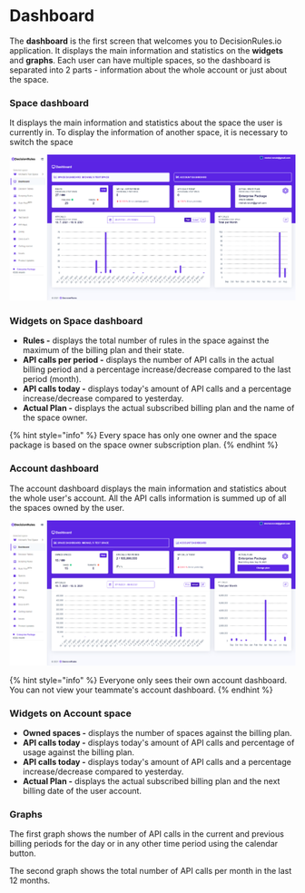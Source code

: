 # Dashboard

The **dashboard** is the first screen that welcomes you to DecisionRules.io application. It displays the main information and statistics on the **widgets** and **graphs**. Each user can have multiple spaces, so the dashboard is separated into 2 parts - information about the whole account or just about the space.

### Space dashboard

It displays the main information and statistics about the space the user is currently in. To display the information of another space, it is necessary to switch the space

![](.gitbook/assets/spacedashboard.png)

### Widgets on Space dashboard

* **Rules -** displays the total number of rules in the space against the maximum of the billing plan and their state.
* **API calls per period -** displays the number of API calls in the actual billing period and a percentage increase/decrease compared to the last period (month).
* **API calls today -** displays today's amount of API calls and a percentage increase/decrease compared to yesterday.
* **Actual Plan -** displays the actual subscribed billing plan and the name of the space owner.

{% hint style="info" %}
Every space has only one owner and the space package is based on the space owner subscription plan.
{% endhint %}

### Account dashboard

The account dashboard displays the main information and statistics about the whole user's account. All the API calls information is summed up of all the spaces owned by the user.

![](.gitbook/assets/accountdashboard.png)

{% hint style="info" %}
Everyone only sees their own account dashboard. You can not view your teammate's account dashboard.
{% endhint %}

### Widgets on Account space

* **Owned spaces -** displays the number of spaces against the billing plan.
* **API calls today -** displays today's amount of API calls and percentage of usage against the billing plan.
* **API calls today -** displays today's amount of API calls and a percentage increase/decrease compared to yesterday.
* **Actual Plan -** displays the actual subscribed billing plan and the next billing date of the user account.

### Graphs

The first graph shows the number of API calls in the current and previous billing periods for the day or in any other time period using the calendar button.

The second graph shows the total number of API calls per month in the last 12 months.

###
